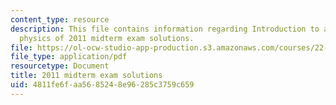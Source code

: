```yaml
---
content_type: resource
description: This file contains information regarding Introduction to applied nuclear
  physics of 2011 midterm exam solutions.
file: https://ol-ocw-studio-app-production.s3.amazonaws.com/courses/22-02-introduction-to-applied-nuclear-physics-spring-2012/4811fe6faa5685248e96285c3759c659_MIT22_02S12_midterm2011sol.pdf
file_type: application/pdf
resourcetype: Document
title: 2011 midterm exam solutions
uid: 4811fe6f-aa56-8524-8e96-285c3759c659
---
```

